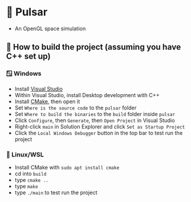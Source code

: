 # 💫 Pulsar
- An OpenGL space simulation

## 🚀 How to build the project (assuming you have C++ set up)
### 🪟 Windows
- Install [Visual Studio](https://visualstudio.microsoft.com/)
- Within Visual Studio, install Desktop development with C++
- Install [CMake](https://cmake.org/download/), then open it
- Set `Where is the source code` to the `pulsar` folder
- Set `Where to build the binaries` to the `build` folder inside `pulsar`
- Click `Configure`, then `Generate`, then `Open Project` in Visual Studio
- Right-click `main` in Solution Explorer and click `Set as Startup Project`
- Click the `Local Windows Debugger` button in the top bar to test run the project

### 🐧 Linux/WSL
- Install CMake with `sudo apt install cmake`
- cd into `build`
- type `cmake ..`
- type `make`
- type `./main` to test run the project
